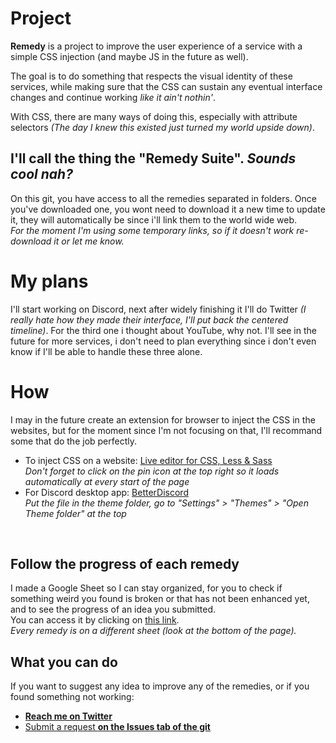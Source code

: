 # Project
<strong>Remedy</strong> is a project to improve the user experience of a service with a simple CSS injection (and maybe JS in the future as well).

The goal is to do something that respects the visual identity of these services, while making sure that the CSS can sustain any eventual interface changes and continue working *like it ain't nothin'*.

With CSS, there are many ways of doing this, especially with attribute selectors <i>(The day I knew this existed just turned my world upside down)</i>.

## I'll call the thing the "Remedy Suite". *Sounds cool nah?*<br>
On this git, you have access to all the remedies separated in folders. Once you've downloaded one, you wont need to download it a new time to update it, they will automatically be since i'll link them to the world wide web.<br>
*For the moment I'm using some temporary links, so if it doesn't work re-download it or let me know.*

# My plans
I'll start working on Discord, next after widely finishing it I'll do Twitter <i>(I really hate how they made their interface, I'll put back the centered timeline)</i>. For the third one i thought about YouTube, why not. I'll see in the future for more services, i don't need to plan everything since i don't even know if I'll be able to handle these three alone.

# How
I may in the future create an extension for browser to inject the CSS in the websites, but for the moment since I'm not focusing on that, I'll recommand some that do the job perfectly.
* To inject CSS on a website: [Live editor for CSS, Less & Sass](https://github.com/webextensions/live-css-editor)<br>
*Don't forget to click on the pin icon at the top right so it loads automatically at every start of the page*<br>
* For Discord desktop app: [BetterDiscord](https://betterdiscord.net/home/)<br>
*Put the file in the theme folder, go to "Settings" > "Themes" > "Open Theme folder" at the top*
<br>

## Follow the progress of each remedy
I made a Google Sheet so I can stay organized, for you to check if something weird you found is broken or that has not been enhanced yet, and to see the progress of an idea you submitted.<br>
You can access it by clicking on [this link](https://docs.google.com/spreadsheets/d/1LR8RfaxjRO9Ev-tWh12wy1si0-57OXMxzTpdTz63WPo/edit?usp=sharing).<br>
*Every remedy is on a different sheet (look at the bottom of the page).*

## What you can do
If you want to suggest any idea to improve any of the remedies, or if you found something not working:
* **[Reach me on Twitter](https://twitter.com/Yolanare)**
* [Submit a request **on the Issues tab of the git**](https://github.com/Yolanare/Remedy-Suite/issues)
